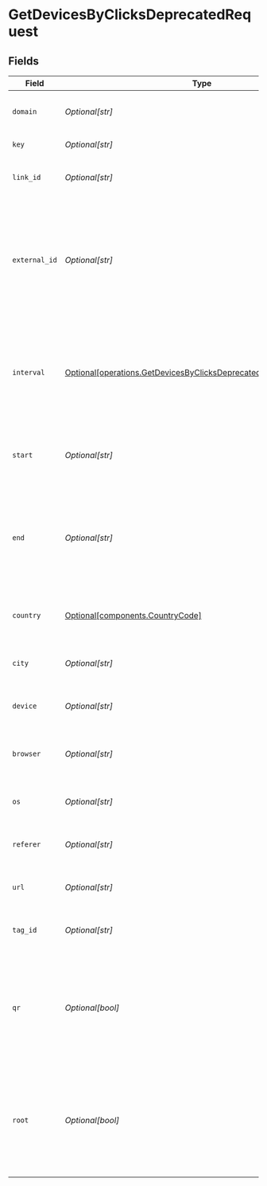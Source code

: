 # GetDevicesByClicksDeprecatedRequest


## Fields

| Field                                                                                                                                            | Type                                                                                                                                             | Required                                                                                                                                         | Description                                                                                                                                      |
| ------------------------------------------------------------------------------------------------------------------------------------------------ | ------------------------------------------------------------------------------------------------------------------------------------------------ | ------------------------------------------------------------------------------------------------------------------------------------------------ | ------------------------------------------------------------------------------------------------------------------------------------------------ |
| `domain`                                                                                                                                         | *Optional[str]*                                                                                                                                  | :heavy_minus_sign:                                                                                                                               | The domain to filter analytics for.                                                                                                              |
| `key`                                                                                                                                            | *Optional[str]*                                                                                                                                  | :heavy_minus_sign:                                                                                                                               | The short link slug.                                                                                                                             |
| `link_id`                                                                                                                                        | *Optional[str]*                                                                                                                                  | :heavy_minus_sign:                                                                                                                               | The unique ID of the short link on Dub.                                                                                                          |
| `external_id`                                                                                                                                    | *Optional[str]*                                                                                                                                  | :heavy_minus_sign:                                                                                                                               | This is the ID of the link in the your database. Must be prefixed with 'ext_' when passed as a query parameter.                                  |
| `interval`                                                                                                                                       | [Optional[operations.GetDevicesByClicksDeprecatedQueryParamInterval]](../../models/operations/getdevicesbyclicksdeprecatedqueryparaminterval.md) | :heavy_minus_sign:                                                                                                                               | The interval to retrieve analytics for. Takes precedence over start and end. If undefined, defaults to 24h.                                      |
| `start`                                                                                                                                          | *Optional[str]*                                                                                                                                  | :heavy_minus_sign:                                                                                                                               | The start date and time when to retrieve analytics from.                                                                                         |
| `end`                                                                                                                                            | *Optional[str]*                                                                                                                                  | :heavy_minus_sign:                                                                                                                               | The end date and time when to retrieve analytics from. If not provided, defaults to the current date.                                            |
| `country`                                                                                                                                        | [Optional[components.CountryCode]](../../models/components/countrycode.md)                                                                       | :heavy_minus_sign:                                                                                                                               | The country to retrieve analytics for.                                                                                                           |
| `city`                                                                                                                                           | *Optional[str]*                                                                                                                                  | :heavy_minus_sign:                                                                                                                               | The city to retrieve analytics for.                                                                                                              |
| `device`                                                                                                                                         | *Optional[str]*                                                                                                                                  | :heavy_minus_sign:                                                                                                                               | The device to retrieve analytics for.                                                                                                            |
| `browser`                                                                                                                                        | *Optional[str]*                                                                                                                                  | :heavy_minus_sign:                                                                                                                               | The browser to retrieve analytics for.                                                                                                           |
| `os`                                                                                                                                             | *Optional[str]*                                                                                                                                  | :heavy_minus_sign:                                                                                                                               | The OS to retrieve analytics for.                                                                                                                |
| `referer`                                                                                                                                        | *Optional[str]*                                                                                                                                  | :heavy_minus_sign:                                                                                                                               | The referer to retrieve analytics for.                                                                                                           |
| `url`                                                                                                                                            | *Optional[str]*                                                                                                                                  | :heavy_minus_sign:                                                                                                                               | The URL to retrieve analytics for.                                                                                                               |
| `tag_id`                                                                                                                                         | *Optional[str]*                                                                                                                                  | :heavy_minus_sign:                                                                                                                               | The tag ID to retrieve analytics for.                                                                                                            |
| `qr`                                                                                                                                             | *Optional[bool]*                                                                                                                                 | :heavy_minus_sign:                                                                                                                               | Filter for QR code scans. If true, filter for QR codes only. If false, filter for links only. If undefined, return both.                         |
| `root`                                                                                                                                           | *Optional[bool]*                                                                                                                                 | :heavy_minus_sign:                                                                                                                               | Filter for root domains. If true, filter for domains only. If false, filter for links only. If undefined, return both.                           |